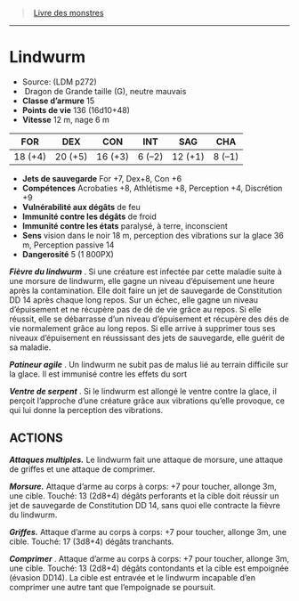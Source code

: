 ﻿> [Livre des monstres](tome_of_beasts.md)

---

# Lindwurm

- Source: (LDM p272)
-  Dragon de Grande taille (G), neutre mauvais
- **Classe d’armure** 15
- **Points de vie** 136 (16d10+48)
- **Vitesse** 12 m, nage 6 m

|FOR|DEX|CON|INT|SAG|CHA|
|---|---|---|---|---|---|
|18 (+4)|20 (+5)|16 (+3)|6 (–2)|12 (+1)|8 (–1)|

- **Jets de sauvegarde** For +7, Dex+8, Con +6
- **Compétences** Acrobaties +8, Athlétisme +8, Perception +4, Discrétion +9
- **Vulnérabilité aux dégâts** de feu
- **Immunité contre les dégâts** de froid
- **Immunité contre les états** paralysé, à terre, inconscient
- **Sens** vision dans le noir 18 m, perception des vibrations sur la glace 36 m, Perception passive 14
- **Dangerosité** 5 (1 800PX)

**_Fièvre du lindwurm_** . Si une créature est infectée par cette maladie suite à une morsure de lindwurm, elle gagne un niveau d’épuisement une heure après la contamination. Elle doit faire un jet de sauvegarde de Constitution DD 14 après chaque long repos. Sur un échec, elle gagne un niveau d’épuisement et ne récupère pas de dé de vie grâce au repos. Si elle réussit, elle se débarrasse d’un niveau d’épuisement et récupère des dés de vie normalement grâce au long repos. Si elle arrive à supprimer tous ses niveaux d’épuisement en réussissant des jets de sauvegarde, elle guérit de sa maladie.

**_Patineur agile_** . Un lindwurm ne subit pas de malus lié au terrain difficile sur la glace. Il est immunisé contre les effets du sort

**_Ventre de serpent_** . Si le lindwurm est allongé le ventre contre la glace, il perçoit l’approche d’une créature grâce aux vibrations qu’elle provoque, ce qui lui donne la perception des vibrations.

## ACTIONS

**_Attaques multiples._** Le lindwurm fait une attaque de morsure, une attaque de griffes et une attaque de comprimer.

**_Morsure._** Attaque d’arme au corps à corps: +7 pour toucher, allonge 3m, une cible. Touché: 13 (2d8+4) dégâts perforants et la cible doit réussir un jet de sauvegarde de Constitution DD 14, sans quoi elle contracte la fièvre du lindwurm.

**_Griffes._** Attaque d’arme au corps à corps: +7 pour toucher, allonge 3m, une cible. Touché: 17 (3d8+4) dégâts tranchants.

**_Comprimer_** . Attaque d’arme au corps à corps: +7 pour toucher, allonge 3m, une cible. Touché: 13 (2d8+4) dégâts contondants et la cible est empoignée (évasion DD14). La cible est entravée et le lindwurm incapable d’en comprimer une autre tant que l’empoignade se poursuit.

